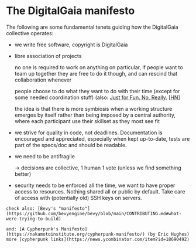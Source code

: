 
# The DigitalGaia manifesto

The following are some fundamental tenets guiding how the DigitalGaia collective operates:

- we write free software, copyright is DigitalGaia

- libre association of projects

  no one is required to work on anything on particular, if people want to team up together they are free to do it though, and can rescind that collaboration whenever

  people choose to do what they want to do with their time (except for some needed coordination stuff) (also: [Just for Fun. No, Really.](https://justforfunnoreally.dev/) [[HN](https://news.ycombinator.com/item?id=33255920)]

  the idea is that there is more symbiosis when a working structure emerges by itself rather than  being imposed by a central authority, where each participant use their skillset as they most see fit

- we strive for quality in code, not deadlines. Documentation is encouraged and appreciated, especially when kept up-to-date, tests are part of the specs/doc and should be readable.

- we need to be antifragile

  -> decisions are collective, 1 human 1 vote (unless we find something better)

- security needs to be enforced all the time, we want to have proper access to resources. Nothing shared all or public by default. Take care of access with (potentially old) SSH keys on servers.

```{note}
check also: [Bevy's "manifesto"](https://github.com/bevyengine/bevy/blob/main/CONTRIBUTING.md#what-were-trying-to-build)

and: [A Cypherpunk's Manifesto](https://nakamotoinstitute.org/cypherpunk-manifesto/) (by Eric Hughes)
more [cypherpunk links](https://news.ycombinator.com/item?id=18690492)
```

